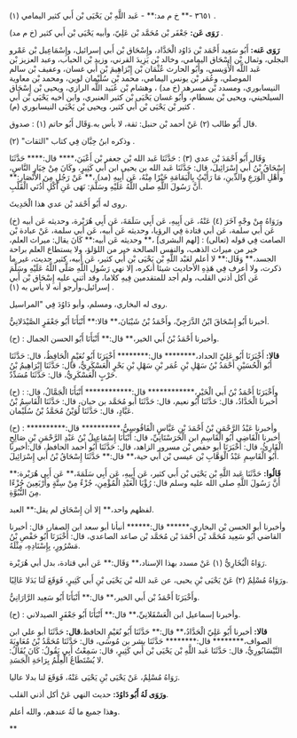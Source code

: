٣٦٥١ -** خ م مد:** - عَبد اللَّهِ بْن يَحْيَى بْن أَبي كثير اليمامي (١) .

**رَوَى عَن:** جَعْفَر بْن مُحَمَّد بْن عَلِيّ، وأبيه يَحْيَى بْن أَبي كثير (خ م مد) .

**رَوَى عَنه:** أَبُو سَعِيد أَحْمَد بْن دَاوُد الْحَدَّاد، وإِسْحَاق بْن أَبي إسرائيل، وإِسْمَاعِيل بْن عَمْرو البجلي، وثمال بْن إِسْحَاق اليمامي، وخالد بْن يَزِيدَ القرني، وزيد بْن الحباب، وعبد العزيز بْن عَبد اللَّه الأُوَيسي، وأَبُو الحارث عُثْمَان بْن إِبْرَاهِيمَ بْن أَبي غسان، وعفيف بْن سالم الموصلي، وعُمَر بْن يونس اليمامي، محمد بْن سُلَيْمان لوين، ومحمد بْن معاوية النيسابوري، ومسدد بْن مسرهد (خ مد) ، وهشام بْن عُبَيد اللَّه الرازي، ويحيى بْن إِسْحَاق السيلحيني، ويحيى بْن بسطام، وأَبُو غسان يَحْيَى بْن كثير العنبري، وابن أخيه يَحْيَى بْن أَبي كثير بْن يَحْيَى بْن أَبي كثير، ويحيى بْن يَحْيَى النيسابوري (م) .

قال أَبُو طالب (٢) عَنْ أحمد بْن حنبل: ثقة، لا بأس به.وَقَال أَبُو حاتم (١) : صدوق.

وذكره ابنُ حِبَّان فِي كتاب "الثقات" (٢) .

وَقَال أَبُو أَحْمَدَ بْن عدي (٣) : حَدَّثَنَا عَبد الله بْن جعفر بْن أَعْيَنَ،**** قال:**** حَدَّثَنَا إِسْحَاقُ بْنُ أَبي إِسْرَائِيلَ، قال: حَدَّثَنَا عَبد الله بن يحيى ابن أَبي كَثِيرٍ، وكَانَ مِنْ خِيَارِ النَّاسِ، وأَهْلِ الْوَرَعِ والدِّينِ، مَا رَأَيْتُ بِالْيَمَامَةِ خَيْرًا مِنْهُ، عَن أَبِيهِ (مد) ،** عَنْ رَجُلٍ مِنَ الأَنْصَارِ:** أَنَّ رَسُولَ اللَّهِ صلى اللَّهُ عَلَيْهِ وسَلَّمَ: نَهَى عَنِ أَكْلِ أُذُنَي الْقَلْبِ.

روى له أَبُو أَحْمَد بْن عدي هذا الْحَدِيثَ.

ورَوَاهُ مِنْ وجْهٍ آخَرَ (٤) عَنْهُ، عَن أَبِيهِ، عَن أَبِي سَلَمَةَ، عَن أَبِي هُرَيْرة، وحديثه عَن أبيه (خ) عَن أبي سلمة، عَن أبي قتادة فِي الرؤيا، وحديثه عَن أبيه، عَن أبي سلمة، عَنْ عبادة بْن الصامت فِي قوله (تعالى) : [لهم البشرى] ،** وحديثه عَن أبيه:** كَانَ يقال: ميراث العلم، خير من ميراث الذهب، والنفس الصالحة خير من اللؤلؤ، ولا يستطاع العلم براحة الجسد،** وَقَال:** لا أعلم لعَبْد اللَّهِ بْن يَحْيَى بْن أَبي كثير، عَن أبيه، كثير حديث، غير ما ذكرت، ولا أعرف فِي هَذِهِ الأحاديث شيئا أنكره، إلا نهي رَسُول اللَّهِ صَلَّى اللَّهُ عَلَيْهِ وسَلَّمَ عَن أكل أذني القلب، ولم أجد للمتقدمين فِيهِ كلاما، وقد أثني عليه إِسْحَاق بْن أَبي إسرائيل،وأرجو أنه لا بأس به (١) .

روى له البخاري، ومسلم، وأبو دَاوُدَ فِي "المراسيل.

أخبرنا أَبُو إِسْحَاقَ ابْنُ الدَّرَجِيِّ، وأَحْمَدُ بْنُ شَيْبَانَ،** قالا:** أَنْبَأَنَا أَبُو جَعْفَرٍ الصَّيْدَلانِيُّ.

(ح) : وأخبرنا أَحْمَدُ بْنُ أَبي الخير،** قال:** أَنْبَأَنَا أَبُو الحسن الجمال.

**قالا:** أَخْبَرَنَا أَبُو عَلِيّ الحداد،******** قال:******** أَخْبَرَنَا أَبُو نُعَيْمٍ الْحَافِظُ، قال: حَدَّثَنَا أَبُو الْحُسَيْنِ أَحْمَدُ بْنُ سَهْلِ بْنِ عُمَر بْنِ سَهْلِ بْنِ بَحْرٍ الْعَسْكَرِيُّ، قال: حَدَّثَنَا إِبْرَاهِيمُ بْنُ حَرْبٍ الْعَسْكَرِيُّ، قال: حَدَّثَنَا مُسَدِّدٌ.

(ح) : وأَخْبَرَنَا أَحْمَدُ بْنُ أَبي الْخَيْرِ،************ قال:************ أَنْبَأَنَا الْجَمَّالُ، قال: أخبرنا الْحَدَّادُ، قال: حَدَّثَنَا أَبُو نعيم، قال: حَدَّثَنَا أبو مُحَمَّد بن حبان، قال: حَدَّثَنَا الْقَاسِمُ بْنُ عَبَّادٍ، قال: حَدَّثَنَا لُوَيْنُ مُحَمَّدُ بْنُ سُلَيْمان.

(ح) : وأخبرنا عَبْدُ الرَّحْمَنِ بْنُ أَحْمَدَ بْنِ عَبَّاسٍ الْفَاقُوسِيُّ،********** قال:********** أخبرنا الْقَاضِي أَبُو الْقَاسِمِ ابن الْحَرَسْتَانِيِّ، قال: أَنْبَأَنَا إِسْمَاعِيلُ بْنُ عَبْدِ الرَّحْمَنِ بْنِ صَالِحٍ الْقَارِئُ، قال: أَخْبَرَنَا أبو حفص بْن مسرور الزاهد، قال: حَدَّثَنَا أَبُو أحمد الحافظ، قال:أخبرنا أَبُو الْقَاسِمِ عَبْدُ الْوَهَّابِ بْن عيسى بْن أَبي حية،** قال:** حَدَّثَنَا إِسْحَاقُ بْنُ أَبي إِسْرَائِيلَ.

**قَالُوا:** حَدَّثَنَا عَبد اللَّهِ بْن يَحْيَى بْن أَبي كثير، عَن أَبِيهِ، عَن أَبِي سَلَمَةَ،** عَن أَبِي هُرَيْرة:** أَنَّ رَسُولَ اللَّهِ صلى الله عليه وسلم قال: رُؤْيَا الْعَبْدِ الْمُؤْمِنِ، جُزْءٌ مِنْ سِتَّةٍ وأَرْبَعِينَ جُزْءًا مِنَ النُّبُوَّةِ.

لفظهم واحد،** إلا أن إِسْحَاق لم يقل:** العبد.

وأخبرنا أبو الحسن بْن البخاري،****** قال:****** أنبأنا أبو سعد ابن الصفار، قال: أخبرنا القاضي أَبُو سَعِيد مُحَمَّد بْن أَحْمَدَ بْن مُحَمَّد بْن صاعد الصاعدي، قال: أَخْبَرَنَا أَبُو حَفْصِ بْنُ مَسْرُورٍ، بِإِسْنَادِهِ، مِثْلَهُ.

رَوَاهُ الْبُخَارِيُّ (١) عَنْ مسدد بهذا الإسناد،** وَقَال:** عَن أبي قتادة، بدل أبي هُرَيْرة.

ورَوَاهُ مُسْلِمٌ (٢) عَنْ يَحْيَى بْنِ يحيى، عن عَبد الله بْن يَحْيَى بْنِ أَبي كَثِيرٍ، فَوَقَعَ لَنَا بَدَلا عَالِيًا.

وأَخْبَرَنَا أَحْمَدُ بْن أَبي الخير،** قال:** أَنْبَأَنَا أَبُو سَعِيد الرَّارَانِيُّ.

(ح) : وأخبرنا إسماعيل ابن الْعَسْقَلانِيِّ،** قال:** أَنْبَأَنَا أَبُو جَعْفَرٍ الصيدلاني.

**قالا:** أخبرنا أَبُو عَلِيّ الْحَدَّادُ،** قال:** حَدَّثَنَا أَبُو نُعَيْمٍ الحافظ،**قال:** حَدَّثَنَا أبو علي ابن الصواف،******** قال:******** حَدَّثَنَا بشر بن مُوسَى، قال: حَدَّثَنَا مُحَمَّدُ بْنُ مُعَاوِيَةَ النَّيْسَابُورِيُّ، قال: حَدَّثَنَا عَبد اللَّهِ بْن يَحْيَى بْن أَبي كَثِيرٍ، قال: سَمِعْتُ أَبِي يَقُولُ: كَانَ يُقَالُ: لا يُسْتَطَاعُ الْعِلْمُ بِرَاحَةِ الْجَسَدِ.

رَوَاهُ مُسْلِمٌ، عَنْ يَحْيَى بْنِ يَحْيَى عَنْهُ، فَوَقَعَ لنا بدلا عاليا.

**ورَوَى لَهُ أَبُو دَاوُدَ:** حديث النهي عَنْ أكل أذني القلب.

وهذا جميع ما لَهُ عندهم، والله أعلم.

**